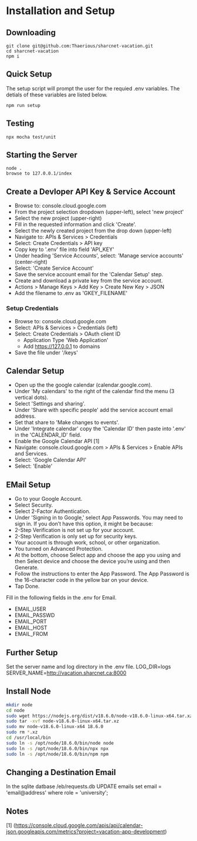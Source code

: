 # Installation and Setup

## Downloading

    git clone git@github.com:Thaerious/sharcnet-vacation.git
    cd sharcnet-vacation    
    npm i

## Quick Setup
The setup script will prompt the user for the requied .env variables.
The detials of these variables are listed below.

    npm run setup

## Testing
    npx mocha test/unit

## Starting the Server
    node .
    browse to 127.0.0.1/index

## Create a Devloper API Key & Service Account

* Browse to: console.cloud.google.com
* From the project selection dropdown (upper-left), select 'new project'
* Select the new project (upper-right)
* Fill in the requested information and click 'Create'.
* Select the newly created project from the drop down (upper-left)
* Navigate to: APIs & Services > Credentials
* Select: Create Credentials > API key
* Copy key to '.env' file into field 'API_KEY'
* Under heading 'Service Accounts', select: 'Manage service accounts' (center-right)
* Select: 'Create Service Account'
* Save the service account email for the 'Calendar Setup' step.
* Create and download a private key from the service account.
* Actions > Manage Keys > Add Key > Create New Key > JSON
* Add the filename to .env as 'GKEY_FILENAME'

### Setup Credentials
* Browse to: console.cloud.google.com
* Select: APIs & Services > Credentials (left)
* Select: Create Credentials > OAuth client ID
  * Application Type 'Web Application'
  * Add https://127.0.0.1 to domains
* Save the file under '/keys'

## Calendar Setup

* Open up the the google calendar (calendar.google.com).
* Under 'My calendars' to the right of the calendar find the menu (3 vertical dots).
* Select 'Settings and sharing'.
* Under 'Share with specific people' add the service account email address.
* Set that share to 'Make changes to events'.
* Under 'Integrate calendar' copy the 'Calendar ID' then paste into '.env' in the 'CALENDAR_ID' field.
* Enable the Google Calendar API [1]
* Navigate: console.cloud.google.com > APIs & Services > Enable APIs and Services.
* Select: 'Google Calendar API'
* Select: 'Enable'

## EMail Setup

* Go to your Google Account.
* Select Security.
* Select 2-Factor Authentication.
* Under 'Signing in to Google,' select App Passwords. You may need to sign in. If you don’t have this option, it might be because:
* 2-Step Verification is not set up for your account.
* 2-Step Verification is only set up for security keys.
* Your account is through work, school, or other organization.
* You turned on Advanced Protection.
* At the bottom, choose Select app and choose the app you using and then Select device and choose the device you’re using and then Generate.
* Follow the instructions to enter the App Password. The App Password is the 16-character code in the yellow bar on your device.
* Tap Done.

Fill in the following fields in the .env for Email.
- EMAIL_USER
- EMAIL_PASSWD
- EMAIL_PORT
- EMAIL_HOST
- EMAIL_FROM

## Further Setup

Set the server name and log directory in the .env file.
LOG_DIR=logs
SERVER_NAME=http://vacation.sharcnet.ca:8000

## Install Node

```bash
mkdir node
cd node
sudo wget https://nodejs.org/dist/v18.6.0/node-v18.6.0-linux-x64.tar.xz
sudo tar -xvf node-v18.6.0-linux-x64.tar.xz
sudo mv node-v18.6.0-linux-x64 18.6.0
sudo rm *.xz
cd /usr/local/bin
sudo ln -s /opt/node/18.6.0/bin/node node
sudo ln -s /opt/node/18.6.0/bin/npx npx
sudo ln -s /opt/node/18.6.0/bin/npm npm
```

## Changing a Destination Email

In the sqlite datbase /eb/requests.db
UPDATE emails set email = 'email@address' where role = 'university';

## Notes

[1] (https://console.cloud.google.com/apis/api/calendar-json.googleapis.com/metrics?project=vacation-app-development)